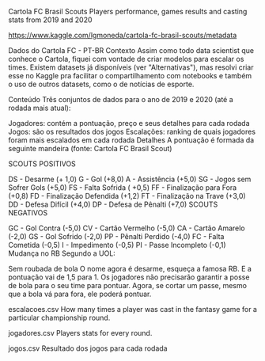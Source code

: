 Cartola FC Brasil Scouts
Players performance, games results and casting stats from 2019 and 2020

https://www.kaggle.com/lgmoneda/cartola-fc-brasil-scouts/metadata

Dados do Cartola FC - PT-BR
Contexto
Assim como todo data scientist que conhece o Cartola, fiquei com vontade de criar modelos para escalar os times. Existem datasets já disponíveis (ver "Alternativas"), mas resolvi criar esse no Kaggle pra facilitar o compartilhamento com notebooks e também o uso de outros datasets, como o de notícias de esporte.

Conteúdo
Três conjuntos de dados para o ano de 2019 e 2020 (até a rodada mais atual):

Jogadores: contém a pontuação, preço e seus detalhes para cada rodada
Jogos: são os resultados dos jogos
Escalações: ranking de quais jogadores foram mais escalados em cada rodada
Detalhes
A pontuação é formada da seguinte mandeira (fonte: Cartola FC Brasil Scout)

SCOUTS POSITIVOS

DS - Desarme (+ 1,0)
G - Gol (+8,0)
A - Assistência (+5,0)
SG - Jogos sem Sofrer Gols (+5,0)
FS - Falta Sofrida ( +0,5)
FF - Finalização para Fora (+0,8)
FD - Finalização Defendida (+1,2)
FT - Finalização na Trave (+3,0)
DD - Defesa Difícil (+4,0)
DP - Defesa de Pênalti (+7,0)
SCOUTS NEGATIVOS

GC - Gol Contra (-5,0)
CV - Cartão Vermelho (-5,0)
CA - Cartão Amarelo (-2,0)
GS - Gol Sofrido (-2,0)
PP - Pênalti Perdido (-4,0)
FC - Falta Cometida (-0,5)
I - Impedimento (-0,5)
PI - Passe Incompleto (-0,1)
Mudança no RB
Segundo a UOL:

Sem roubada de bola
O nome agora é desarme, esqueça a famosa RB. E a pontuação vai de 1,5 para 1. Os jogadores não precisarão garantir a posse de bola para o seu time para pontuar. Agora, se cortar um passe, mesmo que a bola vá para fora, ele poderá pontuar.


escalacoes.csv
How many times a player was cast in the fantasy game for a particular championship round.

jogadores.csv
Players stats for every round.

jogos.csv
Resultado dos jogos para cada rodada